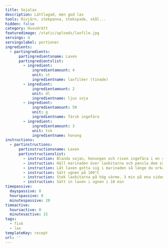 ```yaml
---
title: Sojalax
description: Lättlagad, men god lax
tools: Rivjärn, stekpanna, stekspade, skål...
hidden: false
category: Huvudrätt
featuredimage: /static/uploads/laxfile.jpg
servings: 4
servingslabel: portioner
ingredients:
  - partingredients:
      partingredientsname: Laxen
      partingredientslist:
        - ingredient:
            ingredientamount: 4
            unit: st
            ingredientname: laxfiléer (tinade)
        - ingredient:
            ingredientamount: 2
            unit: dl
            ingredientname: ljus soja
        - ingredient:
            ingredientamount: 50
            unit: g
            ingredientname: färsk ingefära
        - ingredient:
            ingredientamount: 3
            unit: tsk
            ingredientname: honung
instructions:
  - partinstructions:
      partinstructionsname: Laxen
      partinstructionslist:
        - instruction: Blanda sojan, honungen och riven ingefära i en skål
        - instruction: Häll marinaden över laxbitarna och pensla dem så att marinaden fastnar så bra som möjligt
        - instruction: Låt laxen gotta sig i marinaden så länge du orkar vänta
        - instruction: Sätt ugnen på 100°C
        - instruction: Stek laxbitarna på hög värme. 3 min på ena sidan, sedan 1 min på andra sidan
        - instruction: Sätt in laxen i ugnen i 10 min
timepassive:
  dayspassive: 0
  hourspassive: 0
  minutespassive: 20
timeactive:
  hoursactive: 0
  minutesactive: 15
tags:
  - fisk
  - lax
templateKey: recept
url: ''
---
```


